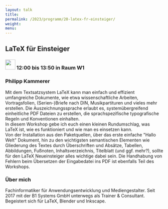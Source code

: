 ```yaml
---
layout: talk
title:
permalink: /2023/programm/20-latex-fr-einsteiger/
weight:
menu:
---
```

## LaTeX für Einsteiger

### <img height = "32" src="../../../images/workshop.svg"> 12:00 bis 13:50 in Raum W1

### Philipp Kammerer

Mit dem Textsatzsystem LaTeX kann man einfach und effizient umfangreiche Dokumente, wie etwa wissenschaftliche Arbeiten, Vortragsfolien, (Serien-)Briefe nach DIN, Musikpartituren und vieles mehr  erstellen. Die Auszeichnungssprache erlaubt es, systemübergreifend einheitliche PDF Dateien zu erstellen, die sprachspezifische typografische Regeln und Konventionen einhalten.  
In diesem Workshop gebe ich euch einen kleinen Rundumschlag, was LaTeX ist, wie es funktioniert und wie man es einsetzen kann.  
Von der Installation aus den Paketquellen, über das erste einfache "Hallo Welt" Dokument, hin zu den wichtigsten semantischen Elementen wie Gliederung des Textes durch Überschriften und Absätze, Tabellen, Abbildungen, Fußnoten, Inhaltsverzeichnis, Titelblatt (und ggf. mehr?), sollte für den LaTeX Neueinsteiger alles wichtige dabei sein. Die Handhabung von Fehlern beim Übersetzen der Eingabedatei ins PDF ist ebenfalls Teil des Workshops.

### Über mich

Fachinformatiker für Anwendungsentwicklung und Mediengestalter. Seit 2017 mit der B1 Systems GmbH unterwegs als Trainer & Consultant. Begeistert sich für LaTeX, Blender und Inkscape.

